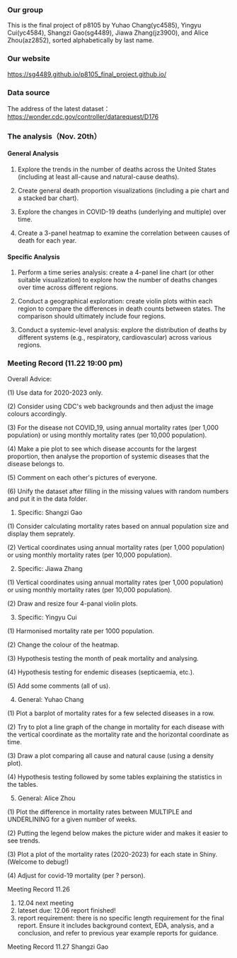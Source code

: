 ### Our group
This is the final project of p8105 by Yuhao Chang(yc4585), Yingyu Cui(yc4584), Shangzi Gao(sg4489), Jiawa Zhang(jz3900), and Alice Zhou(az2852), sorted alphabetically by last name. 

### Our website
https://sg4489.github.io/p8105_final_project.github.io/

### Data source
The address of the latest dataset： https://wonder.cdc.gov/controller/datarequest/D176

### The analysis（Nov. 20th）

#### General Analysis 

1. Explore the trends in the number of deaths across the United States (including at least all-cause and natural-cause deaths).  
2. Create general death proportion visualizations (including a pie chart and a stacked bar chart).  

3. Explore the changes in COVID-19 deaths (underlying and multiple) over time.  
4. Create a 3-panel heatmap to examine the correlation between causes of death for each year.

#### Specific Analysis

1. Perform a time series analysis: create a 4-panel line chart (or other suitable visualization) to explore how the number of deaths changes over time across different regions.  

2. Conduct a geographical exploration: create violin plots within each region to compare the differences in death counts between states. The comparison should ultimately include four regions.

3. Conduct a systemic-level analysis: explore the distribution of deaths by different systems (e.g., respiratory, cardiovascular) across various regions.  

### Meeting Record (11.22 19:00 pm)
Overall Advice: 

(1) Use data for 2020-2023 only.

(2) Consider using CDC's web backgrounds and then adjust the image colours accordingly.

(3) For the disease not COVID_19, using annual mortality rates (per 1,000 population) or using monthly mortality rates (per 10,000 population).

(4) Make a pie plot to see which disease accounts for the largest proportion, then analyse the proportion of systemic diseases that the disease belongs to.

(5) Comment on each other's pictures of everyone.

(6) Unify the dataset after filling in the missing values with random numbers and put it in the data folder.


1. Specific: Shangzi Gao
   
(1) Consider calculating mortality rates based on annual population size and display them seprately.

(2) Vertical coordinates using annual mortality rates (per 1,000 population) or using monthly mortality rates (per 10,000 population).


2. Specific: Jiawa Zhang
   
(1) Vertical coordinates using annual mortality rates (per 1,000 population) or using monthly mortality rates (per 10,000 population).

(2) Draw and resize four 4-panal violin plots.


3. Specific: Yingyu Cui
   
   
(1) Harmonised mortality rate per 1000 population.

(2) Change the colour of the heatmap.

(3) Hypothesis testing the month of peak mortality and analysing.

(4) Hypothesis testing for endemic diseases (septicaemia, etc.).

(5) Add some comments (all of us).


4. General: Yuhao Chang
   
(1) Plot a barplot of mortality rates for a few selected diseases in a row.

(2) Try to plot a line graph of the change in mortality for each disease with the vertical coordinate as the mortality rate and the horizontal coordinate as time.

(3) Draw a plot comparing all cause and natural cause (using a density plot).

(4) Hypothesis testing followed by some tables explaining the statistics in the tables.


5. General: Alice Zhou
    
(1) Plot the difference in mortality rates between MULTIPLE and UNDERLINING for a given number of weeks.

(2) Putting the legend below makes the picture wider and makes it easier to see trends.

(3) Plot a plot of the mortality rates (2020-2023) for each state in Shiny.(Welcome to debug!)

(4) Adjust for covid-19 mortality (per ? person).

Meeting Record 11.26
1. 12.04 next meeting
2. lateset due: 12.06 report finished!
3. report requirement: there is no specific length requirement for the final report. Ensure it includes background context, EDA, analysis, and a conclusion, and refer to previous year example reports for guidance.

Meeting Record 11.27
Shangzi Gao

